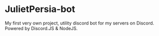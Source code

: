 # JulietPersia-bot
My first very own project, utility discord bot for my servers on Discord. 
Powered by Discord.JS & NodeJS. 

